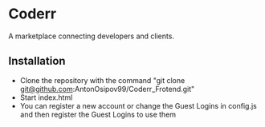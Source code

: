 # Coderr
A marketplace connecting developers and clients.
## Installation
* Clone the repository with the command "git clone git@github.com:AntonOsipov99/Coderr_Frotend.git"
* Start index.html
* You can register a new account or change the Guest Logins in config.js and then register the Guest Logins to use them